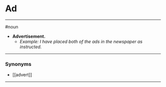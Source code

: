 # Ad
---
#noun
- **Advertisement.**
	- _Example: I have placed both of the ads in the newspaper as instructed._
---
### Synonyms
- [[advert]]
---
